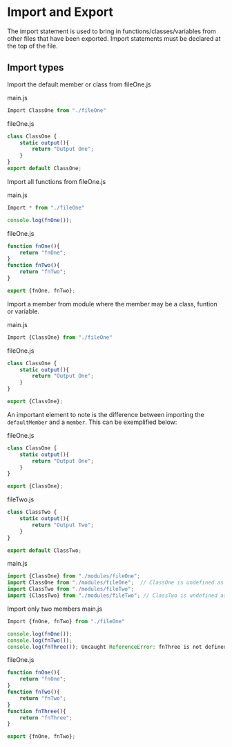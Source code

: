 # Import and Export

The import statement is used to bring in functions/classes/variables from other files that have been exported. Import statements must be declared at the top of the file.

## Import types

Import the default member or class from fileOne.js

main.js
```javascript
Import ClassOne from "./fileOne"
```

fileOne.js
```javascript
class ClassOne {
	static output(){
		return "Output One";
	}
}
export default ClassOne;
```

Import all functions from fileOne.js

main.js
```javascript
Import * from "./fileOne"

console.log(fnOne());

```

fileOne.js
```javascript
function fnOne(){
	return "fnOne";
}
function fnTwo(){
	return "fnTwo";
}

export {fnOne, fnTwo};
```

Import a member from module where the member may be a class, funtion or variable.

main.js
```javascript
Import {ClassOne} from "./fileOne"
```

fileOne.js
```javascript
class ClassOne {
	static output(){
		return "Output One";
	}
}

export {ClassOne};
```

An important element to note is the difference between importing the `defaultMember` and a `member`. This can be exemplified below:

fileOne.js
```javascript
class ClassOne {
	static output(){
		return "Output One";
	}
}

export {ClassOne};
```

fileTwo.js
```javascript
class ClassTwo {
	static output(){
		return "Output Two";
	}
}

export default ClassTwo;
```

main.js
```javascript
import {ClassOne} from "./modules/fileOne";
import ClassOne from "./modules/fileOne";  // ClassOne is undefined as there is no defaultMember exported
import ClassTwo from "./modules/fileTwo";
import {ClassTwo} from "./modules/fileTwo"; // ClassTwo is undefined as tehre is no member exported
```
Import only two members
main.js
```javascript
Import {fnOne, fnTwo} from "./fileOne"

console.log(fnOne());
console.log(fnTwo());
console.log(fnThree()); Uncaught ReferenceError: fnThree is not defined

```

fileOne.js
```javascript
function fnOne(){
	return "fnOne";
}
function fnTwo(){
	return "fnTwo";
}
function fnThree(){
	return "fnThree";
}

export {fnOne, fnTwo};
```